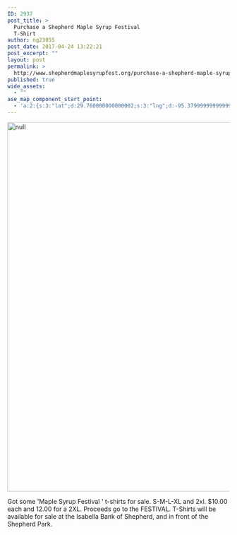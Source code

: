 ```yaml
---
ID: 2937
post_title: >
  Purchase a Shepherd Maple Syrup Festival
  T-Shirt
author: ng23055
post_date: 2017-04-24 13:22:21
post_excerpt: ""
layout: post
permalink: >
  http://www.shepherdmaplesyrupfest.org/purchase-a-shepherd-maple-syrup-festival-t-shirt
published: true
wide_assets:
  - ""
ase_map_component_start_point:
  - 'a:2:{s:3:"lat";d:29.760000000000002;s:3:"lng";d:-95.379999999999995;}'
---
```

<p></p>
<p><img src="http://www.shepherdmaplesyrupfest.org/wp-content/uploads/2017/04/image-4.jpeg" width="624" height="836" alt="null" title="null"></p>
<p></p>
<p>Got some 'Maple Syrup Festival ' t-shirts for sale. S-M-L-XL and 2xl. $10.00 each and 12.00 for a 2XL. Proceeds go to the FESTIVAL. T-Shirts will be available for sale at the Isabella Bank of Shepherd, and in front of the Shepherd Park.</p>
